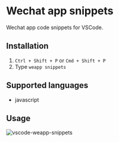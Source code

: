 # Wechat app snippets

Wechat app code snippets for VSCode.

## Installation

1. `Ctrl + Shift + P` or `Cmd + Shift + P`
2. Type `weapp snippets`

## Supported languages

- javascript

## Usage

![vscode-weapp-snippets](http://oaz5uxplb.bkt.clouddn.com/coderfee-snippets.gif)